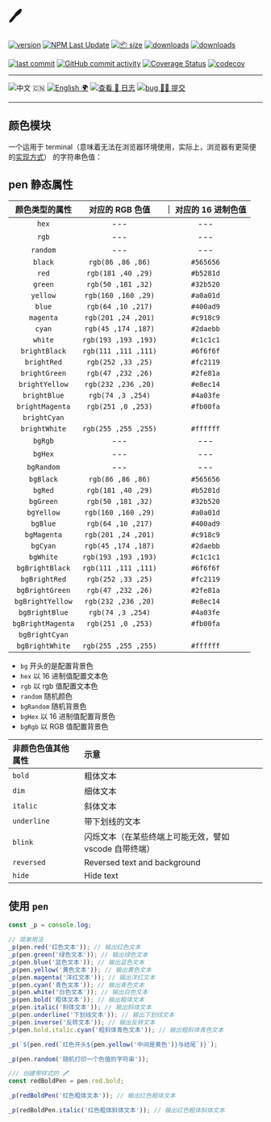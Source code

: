 # 🖊️

[![version](<https://img.shields.io/npm/v/color-pen.svg?logo=npm&logoColor=rgb(0,0,0)&label=版本号&labelColor=rgb(73,73,228)&color=rgb(0,0,0)>)](https://www.npmjs.com/package/color-pen) [![NPM Last Update](<https://img.shields.io/npm/last-update/color-pen?logo=npm&label=版本最后更新&labelColor=rgb(255,36,63)&color=rgb(0,0,0)>)](https://www.npmjs.com/package/color-pen) [![📦 size](<https://img.shields.io/bundlephobia/minzip/color-pen.svg?logo=npm&label=压缩包大小&labelColor=rgb(201,158,140)&color=rgb(0,0,0)>)](https://www.npmjs.com/package/color-pen) [![downloads](<https://img.shields.io/npm/dm/color-pen.svg?logo=npm&logoColor=rgb(0,0,0)&label=月下载量&labelColor=rgb(194,112,210)&color=rgb(0,0,0)>)](https://www.npmjs.com/package/color-pen) [![downloads](<https://img.shields.io/npm/dt/color-pen.svg?logo=npm&label=总下载量&labelColor=rgb(107,187,124)&color=rgb(0,0,0)>)](https://www.npmjs.com/package/color-pen)

[![last commit](<https://img.shields.io/github/last-commit/earthnutDev/color-pen.svg?logo=github&logoColor=rgb(0,0,0)&label=最后推码&labelColor=rgb(255,165,0)&color=rgb(0,0,0)>)](https://github.com/earthnutDev/color-pen) [![GitHub commit activity](<https://img.shields.io/github/commit-activity/y/earthnutDev/color-pen.svg?logo=github&label=推码数&labelColor=rgb(128,0,128)&color=rgb(0,0,0)>)](https://github.com/earthnutDev/color-pen) [![Coverage Status](<https://img.shields.io/coverallsCoverage/github/earthnutDev/color-pen?logo=coveralls&label=coveralls&labelColor=rgb(12, 244, 39)&color=rgb(0,0,0)>)](https://coveralls.io/github/earthnutDev/color-pen?branch=main) [![codecov](<https://img.shields.io/codecov/github/earthnutDev/color-pen/main/?logo=codecov&label=codecov&labelColor=rgb(7, 245, 245)&color=rgb(0,0,0)>)](https://codecov.io/gh/earthnutDev/color-pen)

---

![中文 🇨🇳](<https://img.shields.io/badge/🇨🇳-中_%20_文-rgb(0,0,0)?style=social>) [![English 🌍](<https://img.shields.io/badge/🌍-English-rgb(0,0,0)>)](https://github.com/earthnutDev/color-pen/blob/main/README.md) [![查看 📔 日志](<https://img.shields.io/badge/👀-日_%20_志-rgb(0,125,206)>)](https://github.com/earthnutDev/color-pen/blob/main/CHANGELOG.md) [![bug 🙋‍♂️ 提交](<https://img.shields.io/badge/☣️-bug_%20_提交-rgb(255,0,63)>)](https://github.com/earthnutDev/color-pen/issues)

---

## 颜色模块

一个运用于 terminal（意味着无法在浏览器环境使用，实际上，浏览器有更简便的[实现方式](https://developer.mozilla.org/zh-CN/docs/Web/API/console)） 的字符串色值：

## pen 静态属性

|  颜色类型的属性   |   对应的 RGB 色值    | ｜ 对应的 16 进制色值 |
| :---------------: | :------------------: | :-------------------: |
|       `hex`       |         ---          |          ---          |
|       `rgb`       |         ---          |          ---          |
|     `random`      |         ---          |          ---          |
|      `black`      |  `rgb(86 ,86 ,86)`   |       `#565656`       |
|       `red`       |  `rgb(181 ,40 ,29)`  |       `#b5281d`       |
|      `green`      |  `rgb(50 ,181 ,32)`  |       `#32b520`       |
|     `yellow`      | `rgb(160 ,160 ,29)`  |       `#a0a01d`       |
|      `blue`       |  `rgb(64 ,10 ,217)`  |       `#400ad9`       |
|     `magenta`     | `rgb(201 ,24 ,201)`  |       `#c918c9`       |
|      `cyan`       | `rgb(45 ,174 ,187)`  |       `#2daebb`       |
|      `white`      | `rgb(193 ,193 ,193)` |       `#c1c1c1`       |
|   `brightBlack`   | `rgb(111 ,111 ,111)` |       `#6f6f6f`       |
|    `brightRed`    |  `rgb(252 ,33 ,25)`  |       `#fc2119`       |
|   `brightGreen`   |  `rgb(47 ,232 ,26)`  |       `#2fe81a`       |
|  `brightYellow`   | `rgb(232 ,236 ,20)`  |       `#e8ec14`       |
|   `brightBlue`    |  `rgb(74 ,3 ,254)`   |       `#4a03fe`       |
|  `brightMagenta`  |  `rgb(251 ,0 ,253)`  |       `#fb00fa`       |
|   `brightCyan`    |                      |                       |
|   `brightWhite`   | `rgb(255 ,255 ,255)` |       `#ffffff`       |
|      `bgRgb`      |         ---          |          ---          |
|      `bgHex`      |         ---          |          ---          |
|    `bgRandom`     |         ---          |          ---          |
|     `bgBlack`     |  `rgb(86 ,86 ,86)`   |       `#565656`       |
|      `bgRed`      |  `rgb(181 ,40 ,29)`  |       `#b5281d`       |
|     `bgGreen`     |  `rgb(50 ,181 ,32)`  |       `#32b520`       |
|    `bgYellow`     | `rgb(160 ,160 ,29)`  |       `#a0a01d`       |
|     `bgBlue`      |  `rgb(64 ,10 ,217)`  |       `#400ad9`       |
|    `bgMagenta`    | `rgb(201 ,24 ,201)`  |       `#c918c9`       |
|     `bgCyan`      | `rgb(45 ,174 ,187)`  |       `#2daebb`       |
|     `bgWhite`     | `rgb(193 ,193 ,193)` |       `#c1c1c1`       |
|  `bgBrightBlack`  | `rgb(111 ,111 ,111)` |       `#6f6f6f`       |
|   `bgBrightRed`   |  `rgb(252 ,33 ,25)`  |       `#fc2119`       |
|  `bgBrightGreen`  |  `rgb(47 ,232 ,26)`  |       `#2fe81a`       |
| `bgBrightYellow`  | `rgb(232 ,236 ,20)`  |       `#e8ec14`       |
|  `bgBrightBlue`   |  `rgb(74 ,3 ,254)`   |       `#4a03fe`       |
| `bgBrightMagenta` |  `rgb(251 ,0 ,253)`  |       `#fb00fa`       |
|  `bgBrightCyan`   |                      |                       |
|  `bgBrightWhite`  | `rgb(255 ,255 ,255)` |       `#ffffff`       |

- `bg` 开头的是配置背景色
- `hex` 以 16 进制值配置文本色
- `rgb` 以 rgb 值配置文本色
- `random` 随机颜色
- `bgRandom` 随机背景色
- `bgHex` 以 16 进制值配置背景色
- `bgRgb` 以 RGB 值配置背景色

| 非颜色色值其他属性 | 示意                                                   |
| :----------------- | :----------------------------------------------------- |
| `bold`             | 粗体文本                                               |
| `dim`              | 细体文本                                               |
| `italic`           | 斜体文本                                               |
| `underline`        | 带下划线的文本                                         |
| `blink`            | 闪烁文本（在某些终端上可能无效，譬如 vscode 自带终端） |
| `reversed`         | Reversed text and background                           |
| `hide`             | Hide text                                              |

## 使用 `pen`

```ts
const _p = console.log;

// 简单用法
_p(pen.red('红色文本')); // 输出红色文本
_p(pen.green('绿色文本')); // 输出绿色文本
_p(pen.blue('蓝色文本')); // 输出蓝色文本
_p(pen.yellow('黄色文本')); // 输出黄色文本
_p(pen.magenta('洋红文本')); // 输出洋红文本
_p(pen.cyan('青色文本')); // 输出青色文本
_p(pen.white('白色文本')); // 输出白色文本
_p(pen.bold('粗体文本')); // 输出粗体文本
_p(pen.italic('斜体文本')); // 输出斜体文本
_p(pen.underline('下划线文本')); // 输出下划线文本
_p(pen.inverse('反转文本')); // 输出反转文本
_p(pen.bold.italic.cyan('粗斜体青色文本')); // 输出粗斜体青色文本

_p(`${pen.red(`红色开头${pen.yellow('中间是黄色')}与结尾`)}`);

_p(pen.random('随机打印一个色值的字符串'));

/// 创建带样式的 🖊️
const redBoldPen = pen.red.bold;

_p(redBoldPen('红色粗体文本')); // 输出红色粗体文本

_p(redBoldPen.italic('红色粗体斜体文本')); // 输出红色粗体斜体文本
```
